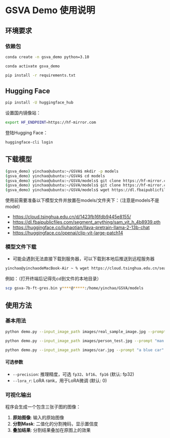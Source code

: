 # GSVA Demo 使用说明

## 环境要求

### 依赖包
```bash
conda create -n gsva_demo python=3.10
```

```bash
conda activate gsva_demo
```

```bash
pip install -r requirements.txt
```

## Hugging Face

```bash
pip install -U huggingface_hub
```

设置国内镜像站：
```bash
export HF_ENDPOINT=https://hf-mirror.com
```

登陆Hugging Face：
```bash
huggingface-cli login
```

## 下载模型
```bash
(gsva_demo) yinchao@ubuntu:~/GSVA$ mkdir -p models
(gsva_demo) yinchao@ubuntu:~/GSVA$ cd models
(gsva_demo) yinchao@ubuntu:~/GSVA/models$ git clone https://hf-mirror.com/liuhaotian/llava-llama-2-13b-chat-lightning-preview
(gsva_demo) yinchao@ubuntu:~/GSVA/models$ git clone https://hf-mirror.com/openai/clip-vit-large-patch14
(gsva_demo) yinchao@ubuntu:~/GSVA/models$ wget https://dl.fbaipublicfiles.com/segment_anything/sam_vit_h_4b8939.pth
```

使用前需要准备以下模型文件并放置在models/文件夹下：（注意是models不是model）
- https://cloud.tsinghua.edu.cn/d/1423fb16fdb9445e8155/
- https://dl.fbaipublicfiles.com/segment_anything/sam_vit_h_4b8939.pth
- https://huggingface.co/liuhaotian/llava-pretrain-llama-2-13b-chat
- https://huggingface.co/openai/clip-vit-large-patch14

### 模型文件下载
- 可能会遇到无法直接下载到服务器，可以下载到本地后推送到远程服务器

```bash
yinchao@yinchaodeMacBook-Air ~ % wget https://cloud.tsinghua.edu.cn/seafhttp/files/997e42b0-170d-4b5e-bd22-b5088fbe1aa8/gsva-7b-ft-gres.bin
```

例如：（打开终端后记得先cd到文件的本地目录）
```bash
scp gsva-7b-ft-gres.bin y****@*****:/home/yinchao/GSVA/models
```



## 使用方法

### 基本用法

```bash
python demo.py --input_image_path images/real_sample_image.jpg --prompt "white cloud" --output_image_path results/cloud.png --force_cpu
```
```bash
python demo.py --input_image_path images/person_test.jpg --prompt "man in the image" --output_image_path results/man_fixed.png --force_cpu
```
```bash
python demo.py --input_image_path images/car.jpg --prompt "a blue car" --output_image_path results/car.png --force_cpu
```

#### 可选参数
- `--precision`: 推理精度，可选 `fp32`、`bf16`、`fp16` (默认: fp32)
- `--lora_r`: LoRA rank，用于LoRA微调 (默认: 0)

### 可视化输出
程序会生成一个包含三张子图的图像：
1. **原始图像**: 输入的原始图像
2. **分割Mask**: 二值化的分割掩码，显示置信度
3. **叠加结果**: 分割结果叠加在原图上的效果

